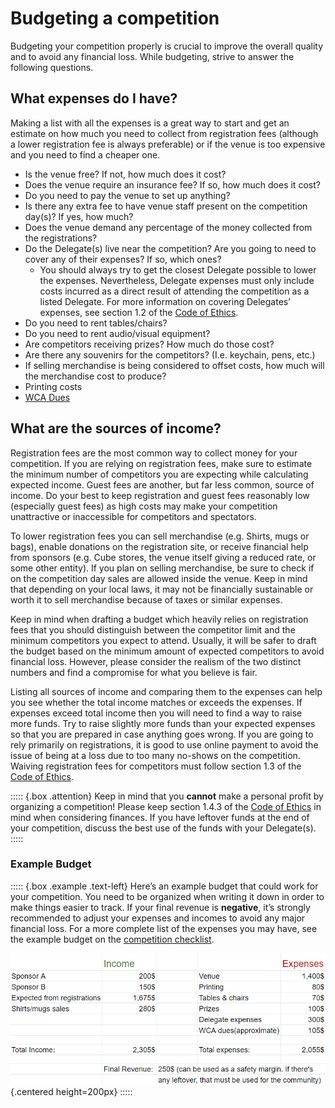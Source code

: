 # Budgeting a competition


Budgeting your competition properly is crucial to improve the overall quality and to avoid any financial loss. While budgeting, strive to answer the following questions.


## What expenses do I have?

Making a list with all the expenses is a great way to start and get an estimate on how much you need to collect from registration fees (although a lower registration fee is always preferable) or if the venue is too expensive and you need to find a cheaper one.

- Is the venue free? If not, how much does it cost?
- Does the venue require an insurance fee? If so, how much does it cost?
- Do you need to pay the venue to set up anything?
- Is there any extra fee to have venue staff present on the competition day(s)? If yes, how much?
- Does the venue demand any percentage of the money collected from the registrations?
- Do the Delegate(s) live near the competition? Are you going to need to cover any of their expenses? If so, which ones?
  - You should always try to get the closest Delegate possible to lower the expenses. Nevertheless, Delegate expenses must only include costs incurred as a direct result of attending the competition as a listed Delegate. For more information on covering Delegates’ expenses, see section 1.2 of the [Code of Ethics](https://www.worldcubeassociation.org/documents/Code%20of%20Ethics.pdf).
- Do you need to rent tables/chairs?
- Do you need to rent audio/visual equipment?
- Are competitors receiving prizes? How much do those cost?
- Are there any souvenirs for the competitors? (I.e. keychain, pens, etc.)
- If selling merchandise is being considered to offset costs, how much will the merchandise cost to produce?
- Printing costs
- [WCA Dues](https://www.worldcubeassociation.org/documents/policies/external/Dues%20System.pdf)


## What are the sources of income?

Registration fees are the most common way to collect money for your competition. If you are relying on registration fees, make sure to estimate the minimum number of competitors you are expecting while calculating expected income. Guest fees are another, but far less common, source of income. Do your best to keep registration and guest fees reasonably low (especially guest fees) as high costs may make your competition unattractive or inaccessible for competitors and spectators.

To lower registration fees you can sell merchandise (e.g. Shirts, mugs or bags), enable donations on the registration site, or receive financial help from sponsors (e.g. Cube stores, the venue itself giving a reduced rate, or some other entity). If you plan on selling merchandise, be sure to check if on the competition day sales are allowed inside the venue. Keep in mind that depending on your local laws, it may not be financially sustainable or worth it to sell merchandise because of taxes or similar expenses.


Keep in mind when drafting a budget which heavily relies on registration fees that you should distinguish between the competitor limit and the minimum competitors you expect to attend. Usually, it will be safer to draft the budget based on the minimum amount of expected competitors to avoid financial loss. However, please consider the realism of the two distinct numbers and find a compromise for what you believe is fair.

Listing all sources of income and comparing them to the expenses can help you see whether the total income matches or exceeds the expenses. If expenses exceed total income then you will need to find a way to raise more funds. Try to raise slightly more funds than your expected expenses so that you are prepared in case anything goes wrong. If you are going to rely primarily on registrations, it is good to use online payment to avoid the issue of being at a loss due to too many no-shows on the competition. Waiving registration fees for competitors must follow section 1.3 of the [Code of Ethics](https://www.worldcubeassociation.org/documents/Code%20of%20Ethics.pdf).

::::: {.box .attention}
Keep in mind that you **cannot** make a personal profit by organizing a competition! Please keep section 1.4.3 of the [Code of Ethics](https://www.worldcubeassociation.org/documents/Code%20of%20Ethics.pdf) in mind when considering finances. If you have leftover funds at the end of your competition, discuss the best use of the funds with your Delegate(s).
:::::


### Example Budget

::::: {.box .example .text-left}
Here’s an example budget that could work for your competition. You need to be organized when writing it down in order to make things easier to track. If your final revenue is **negative**, it’s strongly recommended to adjust your expenses and incomes to avoid any major financial loss. For a more complete list of the expenses you may have, see the example budget on the [competition checklist](https://www.worldcubeassociation.org/edudoc/organizer-guidelines/checklist.pdf).

![](images/budget.png){.centered height=200px}
:::::
